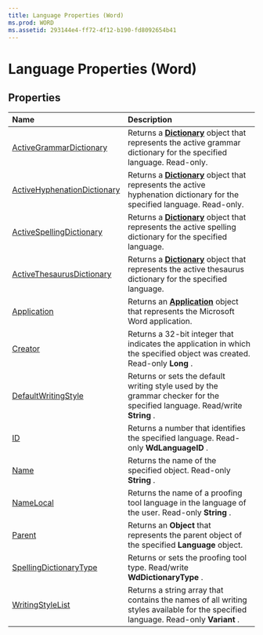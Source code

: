 ```yaml
---
title: Language Properties (Word)
ms.prod: WORD
ms.assetid: 293144e4-ff72-4f12-b190-fd8092654b41
---
```



# Language Properties (Word)

## Properties



|**Name**|**Description**|
|:-----|:-----|
|[ActiveGrammarDictionary](language-activegrammardictionary-property-word.md)|Returns a  **[Dictionary](dictionary-object-word.md)** object that represents the active grammar dictionary for the specified language. Read-only.|
|[ActiveHyphenationDictionary](language-activehyphenationdictionary-property-word.md)|Returns a  **[Dictionary](dictionary-object-word.md)** object that represents the active hyphenation dictionary for the specified language. Read-only.|
|[ActiveSpellingDictionary](language-activespellingdictionary-property-word.md)|Returns a  **[Dictionary](dictionary-object-word.md)** object that represents the active spelling dictionary for the specified language.|
|[ActiveThesaurusDictionary](language-activethesaurusdictionary-property-word.md)|Returns a  **[Dictionary](dictionary-object-word.md)** object that represents the active thesaurus dictionary for the specified language.|
|[Application](language-application-property-word.md)|Returns an  **[Application](application-object-word.md)** object that represents the Microsoft Word application.|
|[Creator](language-creator-property-word.md)|Returns a 32-bit integer that indicates the application in which the specified object was created. Read-only  **Long** .|
|[DefaultWritingStyle](language-defaultwritingstyle-property-word.md)|Returns or sets the default writing style used by the grammar checker for the specified language. Read/write  **String** .|
|[ID](language-id-property-word.md)|Returns a number that identifies the specified language. Read-only  **WdLanguageID** .|
|[Name](language-name-property-word.md)|Returns the name of the specified object. Read-only  **String** .|
|[NameLocal](language-namelocal-property-word.md)|Returns the name of a proofing tool language in the language of the user. Read-only  **String** .|
|[Parent](language-parent-property-word.md)|Returns an  **Object** that represents the parent object of the specified **Language** object.|
|[SpellingDictionaryType](language-spellingdictionarytype-property-word.md)|Returns or sets the proofing tool type. Read/write  **WdDictionaryType** .|
|[WritingStyleList](language-writingstylelist-property-word.md)|Returns a string array that contains the names of all writing styles available for the specified language. Read-only  **Variant** .|

